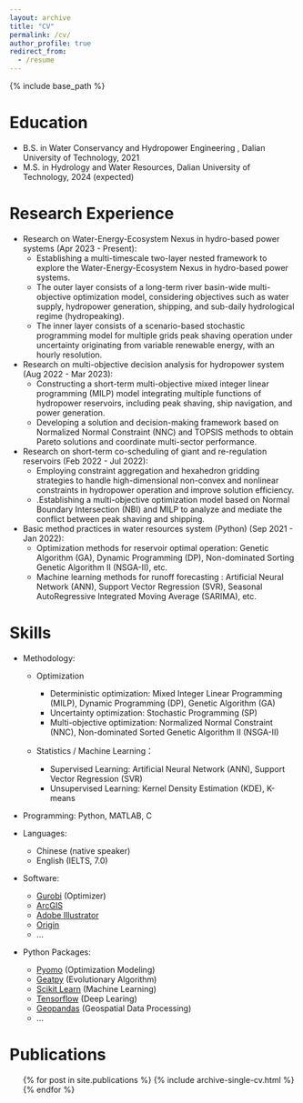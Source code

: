 ```yaml
---
layout: archive
title: "CV"
permalink: /cv/
author_profile: true
redirect_from:
  - /resume
---
```


{% include base_path %}

Education
======
* B.S. in Water Conservancy and Hydropower Engineering , Dalian University of Technology, 2021
* M.S. in Hydrology and Water Resources, Dalian University of Technology, 2024 (expected)

# Research Experience

- Research on Water-Energy-Ecosystem Nexus in hydro-based power systems (Apr 2023 - Present):
  - Establishing a multi-timescale two-layer nested framework to explore the Water-Energy-Ecosystem Nexus in hydro-based power systems.
  - The outer layer consists of a long-term river basin-wide multi-objective optimization model, considering objectives such as water supply, hydropower generation, shipping, and sub-daily hydrological regime (hydropeaking).
  - The inner layer consists of a scenario-based stochastic programming model for multiple grids peak shaving operation under uncertainty originating from variable renewable energy, with an hourly resolution.
- Research on multi-objective decision analysis for hydropower system (Aug 2022 - Mar 2023):
  - Constructing a short-term multi-objective mixed integer linear programming (MILP) model integrating multiple functions of hydropower reservoirs, including peak shaving, ship navigation, and power generation.
  - Developing a solution and decision-making framework based on Normalized Normal Constraint (NNC) and TOPSIS methods to obtain Pareto solutions and coordinate multi-sector performance.
- Research on short-term co-scheduling of giant and re-regulation reservoirs (Feb 2022 - Jul 2022):
  - Employing constraint aggregation and hexahedron gridding strategies to handle high-dimensional non-convex and nonlinear constraints in hydropower operation and improve solution efficiency.
  - .Establishing a multi-objective optimization model based on Normal Boundary Intersection (NBI) and MILP to analyze and mediate the conflict between peak shaving and shipping.
- Basic method practices in water resources system (Python) (Sep 2021 - Jan 2022):
  - Optimization methods for reservoir optimal operation: Genetic Algorithm (GA), Dynamic Programming (DP), Non-dominated Sorting Genetic Algorithm II (NSGA-II), etc.
  - Machine learning methods for runoff forecasting : Artificial Neural Network (ANN), Support Vector Regression (SVR), Seasonal AutoRegressive Integrated Moving Average (SARIMA), etc.

Skills
======
- Methodology: 
  - Optimization
    - Deterministic optimization: Mixed Integer Linear Programming (MILP), Dynamic Programming (DP), Genetic Algorithm (GA)
    - Uncertainty optimization:  Stochastic Programming (SP)
    - Multi-objective optimization: Normalized Normal Constraint (NNC), Non-dominated Sorted Genetic Algorithm II (NSGA-II)

  - Statistics / Machine Learning：
    - Supervised Learning: Artificial Neural Network (ANN), Support Vector Regression (SVR)
    - Unsupervised Learning: Kernel Density Estimation (KDE), K-means


- Programming: Python, MATLAB, C
- Languages:
  - Chinese (native speaker)
  - English (IELTS, 7.0)
- Software: 
  - [Gurobi](https://www.gurobi.com/) (Optimizer)
  - [ArcGIS](https://www.esri.com/en-us/home) 
  - [Adobe Illustrator](https://www.adobe.com/)
  - [Origin](https://www.originlab.com/)
  - ...
- Python Packages:
  - [Pyomo](http://www.pyomo.org/) (Optimization Modeling)
  - [Geatpy](https://github.com/geatpy-dev/geatpy) (Evolutionary Algorithm)
  - [Scikit Learn](https://scikit-learn.org/stable/index.html) (Machine Learning)
  - [Tensorflow](https://www.tensorflow.org/) (Deep Learing)
  - [Geopandas](https://geopandas.org/en/stable/) (Geospatial Data Processing)
  - ...

Publications
======
  <ul>{% for post in site.publications %}
    {% include archive-single-cv.html %}
  {% endfor %}</ul>
